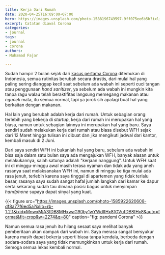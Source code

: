 ```yaml
---
title: Kerja Dari Rumah
date: 2020-04-25T16:09:00+07:00
hero: https://images.unsplash.com/photo-1588196749597-9ff075ee6b5b?ixlib=rb-1.2.1&ixid=MnwxMjA3fDB8MHxwaG90by1wYWdlfHx8fGVufDB8fHx8&auto=format&fit=crop&w=2274&q=80
excerpt: Catatan diawal Corona
categories:
- journal
tags:
- journal
- corona
authors:
- Muhamad Fajar

---
```

Sudah hampir 2 bulan sejak dari [kasus pertama Corona](https://nasional.kompas.com/read/2020/03/03/06314981/fakta-lengkap-kasus-pertama-virus-corona-di-indonesia?page=all) ditemukan di Indonesia, semua rutinitas berubah secara drastis, dari mulai hal yang paling sering dianggap kecil saat sebelum ada wabah ini seperti cuci tangan atau penggunaan _hand sanitizer_, ya sebelum ada wabah ini mungkin kita tanpa ragu walau telah beraktifitas langsung memegang makanan atau _ngucek_ mata, itu semua normal, tapi ya jorok sih apalagi buat hal yang berkaitan dengan makanan.

Hal lain yang berubah adalah kerja dari rumah. Untuk sebagian orang terlebih yang bekerja di _startup_, kerja dari rumah ini merupakan hal yang biasa, namun untuk sebagian lainnya ini merupakan hal yang baru. Saya sendiri sudah melakukan kerja dari rumah atau biasa disebut WFH sejak dari 12 Maret hingga tulisan ini dibuat dan jika mengikuti jadwal dari kantor, kembali masuk di 2 Juni.

Dari saya sendiri WFH ini bukanlah hal yang baru, sebelum ada wabah ini bisa saja dalam satu bulan saya ada mengajukan WFH, banyak alasan untuk melakukannya, salah satunya adalah "kerjaan nanggung". Untuk WFH saat ini di minggu-minggu awal masih terasa nyaman dan tidak ada yang aneh rasanya saat melaksanakan WFH ini, namun di minggu ke tiga mulai ada rasa jenuh, terlebih karena saya tinggal di apartemen yang tidak terlalu besar, rasanya saya sudah sangat hafal jumlah langkah dari kamar ke dapur serta sekarang sudah tau dimana posisi bagus untuk menyimpan _handphone_ supaya dapat sinyal yang kuat.

{{< figure src="https://images.unsplash.com/photo-1585922620606-df8a77f6ed5a?ixlib=rb-1.2.1&ixid=MnwxMjA3fDB8MHxwaG90by1wYWdlfHx8fGVufDB8fHx8&auto=format&fit=crop&w=2274&q=80" caption="fig: pandemi Corona" >}}

Namun semua rasa jenuh itu hilang sesaat saya melihat banyak pemberitaan akan dampak dari wabah ini. Saya merasa sangat bersyukur karena masih dapat bekerja seperti biasa tanpa kendala, berbeda dengan sodara-sodara saya yang tidak memungkinkan untuk kerja dari rumah. Semoga semua lekas kembali normal.